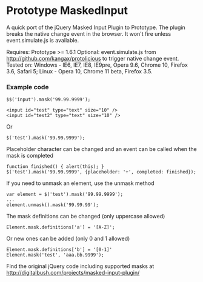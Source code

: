 Prototype MaskedInput
=============

A quick port of the jQuery Masked Input Plugin to Prototype.
The plugin breaks the native change event in the browser. It won't fire unless event.simulate.js is available.

Requires: Prototype >= 1.6.1
Optional: event.simulate.js from http://github.com/kangax/protolicious to trigger native change event.
Tested on:
    Windows - IE6, IE7, IE8, IE9pre, Opera 9.6, Chrome 10, Firefox 3.6, Safari 5;
    Linux - Opera 10, Chrome 11 beta, Firefox 3.5.

### Example code

    $$('input').mask('99.99.9999');

    <input id="test" type="text" size="10" />
    <input id="test2" type="text" size="10" />

Or

    $('test').mask('99.99.9999');

Placeholder character can be changed and an event can be called when the mask is completed

    function finished() { alert(this); }
    $('test').mask('99.99.9999', {placeholder: '+', completed: finished});

If you need to unmask an element, use the unmask method

    var element = $('test').mask('99.99.9999');
    ...
    element.unmask().mask('99.99.99');

The mask definitions can be changed (only uppercase allowed)

    Element.mask.definitions['a'] = '[A-Z]';

Or new ones can be added (only 0 and 1 allowed)

    Element.mask.definitions['b'] = '[0-1]'
    Element.mask('test', 'aaa.bb.9999');

Find the original jQuery code including supported masks at http://digitalbush.com/projects/masked-input-plugin/
